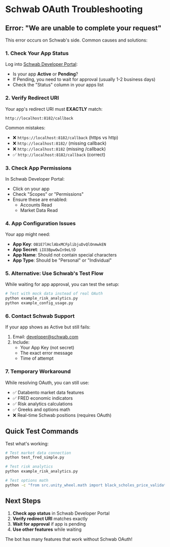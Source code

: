 # Schwab OAuth Troubleshooting

## Error: "We are unable to complete your request"

This error occurs on Schwab's side. Common causes and solutions:

### 1. Check Your App Status

Log into [Schwab Developer Portal](https://developer.schwab.com):
- Is your app **Active** or **Pending**?
- If Pending, you need to wait for approval (usually 1-2 business days)
- Check the "Status" column in your apps list

### 2. Verify Redirect URI

Your app's redirect URI must **EXACTLY** match:
```
http://localhost:8182/callback
```

Common mistakes:
- ❌ `https://localhost:8182/callback` (https vs http)
- ❌ `http://localhost:8182/` (missing callback)
- ❌ `http://localhost:8182` (missing /callback)
- ✅ `http://localhost:8182/callback` (correct)

### 3. Check App Permissions

In Schwab Developer Portal:
- Click on your app
- Check "Scopes" or "Permissions"
- Ensure these are enabled:
  - Accounts Read
  - Market Data Read

### 4. App Configuration Issues

Your app might need:
- **App Key**: `OB1E7lHclAbxMCFplibjuDvQlOnmwkEN`
- **App Secret**: `iIO3BpwOwIn9eLtD` 
- **App Name**: Should not contain special characters
- **App Type**: Should be "Personal" or "Individual"

### 5. Alternative: Use Schwab's Test Flow

While waiting for app approval, you can test the setup:

```python
# Test with mock data instead of real OAuth
python example_risk_analytics.py
python example_config_usage.py
```

### 6. Contact Schwab Support

If your app shows as Active but still fails:
1. Email: developer@schwab.com
2. Include:
   - Your App Key (not secret)
   - The exact error message
   - Time of attempt

### 7. Temporary Workaround

While resolving OAuth, you can still use:
- ✅ Databento market data features
- ✅ FRED economic indicators
- ✅ Risk analytics calculations
- ✅ Greeks and options math
- ❌ Real-time Schwab positions (requires OAuth)

## Quick Test Commands

Test what's working:
```bash
# Test market data connection
python test_fred_simple.py

# Test risk analytics
python example_risk_analytics.py

# Test options math
python -c "from src.unity_wheel.math import black_scholes_price_validated; print(black_scholes_price_validated(100, 100, 1, 0.05, 0.2, 'call'))"
```

## Next Steps

1. **Check app status** in Schwab Developer Portal
2. **Verify redirect URI** matches exactly
3. **Wait for approval** if app is pending
4. **Use other features** while waiting

The bot has many features that work without Schwab OAuth!